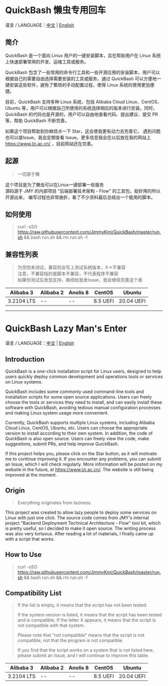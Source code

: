 # QuickBash 懒虫专用回车

语言 / LANGUAGE：[中文](#quickbash-懒虫专用回车) | [English](#quickbash-lazy-mans-enter)

## 简介

QuickBash 是一个面向 Linux 用户的一键安装脚本，旨在帮助用户在 Linux 系统上快速部署常用的开发、运维工具或服务。

QuickBash 包含了一些常用的命令行工具和一些开源应用的安装脚本，用户可以根据自己的需要自由选择需要安装的工具或服务，通过
QuickBash 可以方便地一键安装这些软件，避免了繁琐的手动配置过程，使得 Linux 系统的使用更加便捷。

目前，QuickBash 支持多种 Linux 系统，包括 Alibaba Cloud Linux、CentOS、Ubuntu 等，用户可以根据自己所使用的系统选择相应的版本进行安装。同时，QuickBash
的代码也是开源的，用户可以自由地查看代码、提出建议、提交 PR 等，帮助 QuickBash 不断完善。

如果这个项目帮助到你麻烦点一下 Star，这会使我更有动力去完善它。
遇到问题也可以提Issue，我会定期查看 Issue。更多信息我会在以后放在我的网站上 https://www.lzj.ac.cn/ ，目前网站还在完善。

## 起源

> 一切源于懒
>
这个项目是为了懒虫可以在Linux一键部署一些服务 \
源码源于 JMY 的内部项目 "后端部署技术架构 - Flow" 的工具包，挺好用的所以开源出来，
编写过程也非常曲折，看了不少资料最后总结出一个能用的脚本。

## 如何使用

> curl -sSO https://raw.githubusercontent.com/JimmyKmi/QuickBash/master/run.sh && bash run.sh && rm run.sh -f

## 兼容性列表

> 为空则未测试，兼容则会写上测试系统版本，X->不兼容 \
> 注意，不兼容指的是脚本不兼容，不代表程序不兼容 \
> 如果你测试后发现支持，麻烦给我发Issue，我会继续完善这个表

| Alibaba 3  | Alibaba 2 | Anolis 8 | CentOS   | Ubuntu     |
|------------|-----------|----------|----------|------------|
| 3.2104 LTS | --        | --       | 8.5 UEFI | 20.04 UEFI |

---

# QuickBash Lazy Man's Enter

语言 / LANGUAGE：[中文](#quickbash-懒虫专用回车) | [English](#quickbash-lazy-mans-enter)

## Introduction

QuickBash is a one-click installation script for Linux users, designed to help users quickly deploy common development
and operations tools or services on Linux systems.

QuickBash includes some commonly used command-line tools and installation scripts for some open source applications.
Users can freely choose the tools or services they need to install, and can easily install these software with
QuickBash, avoiding tedious manual configuration processes and making Linux system usage more convenient.

Currently, QuickBash supports multiple Linux systems, including Alibaba Cloud Linux, CentOS, Ubuntu, etc. Users can
choose the appropriate version to install according to their own system. In addition, the code of QuickBash is also open
source. Users can freely view the code, make suggestions, submit PRs, and help improve QuickBash.

If this project helps you, please click on the Star button, as it will motivate me to continue improving it. If you
encounter any problems, you can submit an Issue, which I will check regularly. More information will be posted on my
website in the future, at https://www.lzj.ac.cn/. The website is still being improved at the moment.

## Origin

> Everything originates from laziness.
>
This project was created to allow lazy people to deploy some services on Linux with just one click. The source code
comes from JMY's internal project "Backend Deployment Technical Architecture - Flow" tool kit, which is pretty useful,
so I decided to make it open source. The writing process was also very tortuous. After reading a lot of materials, I
finally came up with a script that works.

## How to Use

> curl -sSO https://raw.githubusercontent.com/JimmyKmi/QuickBash/master/run.sh && bash run.sh && rm run.sh -f

## Compatibility List

> If the list is empty, it means that the script has not been tested.
>
> If the system version is listed, it means that the script has been tested and is compatible.
> If the letter X appears, it means that the script is not compatible with that system.
>
> Please note that "not compatible" means that the script is not compatible, not that the program is not compatible.
>
> If you find that the script works on a system that is not listed here, please submit an Issue, and I will continue to
> improve this table.

| Alibaba 3  | Alibaba 2 | Anolis 8 | CentOS   | Ubuntu     |
|------------|-----------|----------|----------|------------|
| 3.2104 LTS | --        | --       | 8.5 UEFI | 20.04 UEFI |